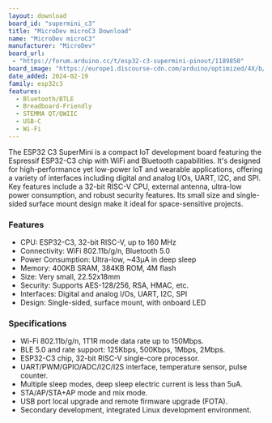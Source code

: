 ```yaml
---
layout: download
board_id: "supermini_c3"
title: "MicroDev microC3 Download"
name: "MicroDev microC3"
manufacturer: "MicroDev"
board_url:
 - "https://forum.arduino.cc/t/esp32-c3-supermini-pinout/1189850"
board_image: "https://europe1.discourse-cdn.com/arduino/optimized/4X/b/4/1/b41cb5d47221f72dce90d2227369a7aa359fa2d0_2_690x389.jpeg"
date_added: 2024-02-19
family: esp32c3
features:
  - Bluetooth/BTLE
  - Breadboard-Friendly
  - STEMMA QT/QWIIC
  - USB-C
  - Wi-Fi
---
```


The ESP32 C3 SuperMini is a compact IoT development board featuring the Espressif ESP32-C3 chip with WiFi and Bluetooth capabilities. It's designed for high-performance yet low-power IoT and wearable applications, offering a variety of interfaces including digital and analog I/Os, UART, I2C, and SPI. Key features include a 32-bit RISC-V CPU, external antenna, ultra-low power consumption, and robust security features. Its small size and single-sided surface mount design make it ideal for space-sensitive projects.
### Features

- CPU: ESP32-C3, 32-bit RISC-V, up to 160 MHz
- Connectivity: WiFi 802.11b/g/n, Bluetooth 5.0
- Power Consumption: Ultra-low, ~43μA in deep sleep
- Memory: 400KB SRAM, 384KB ROM, 4M flash
- Size: Very small, 22.52x18mm
- Security: Supports AES-128/256, RSA, HMAC, etc.
- Interfaces: Digital and analog I/Os, UART, I2C, SPI
- Design: Single-sided, surface mount, with onboard LED
### Specifications

- Wi-Fi 802.11b/g/n, 1T1R mode data rate up to 150Mbps.
- BLE 5.0 and rate support: 125Kbps, 500Kbps, 1Mbps, 2Mbps.
- ESP32-C3 chip, 32-bit RISC-V single-core processor.
- UART/PWM/GPIO/ADC/I2C/I2S interface, temperature sensor, pulse counter.
- Multiple sleep modes, deep sleep electric current is less than 5uA.
- STA/AP/STA+AP mode and mix mode.
- USB port local upgrade and remote firmware upgrade (FOTA).
- Secondary development, integrated Linux development environment.
